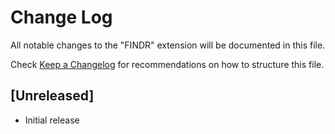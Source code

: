 # Change Log

All notable changes to the "FINDR" extension will be documented in this file.

Check [Keep a Changelog](http://keepachangelog.com/) for recommendations on how to structure this file.

## [Unreleased]

- Initial release
